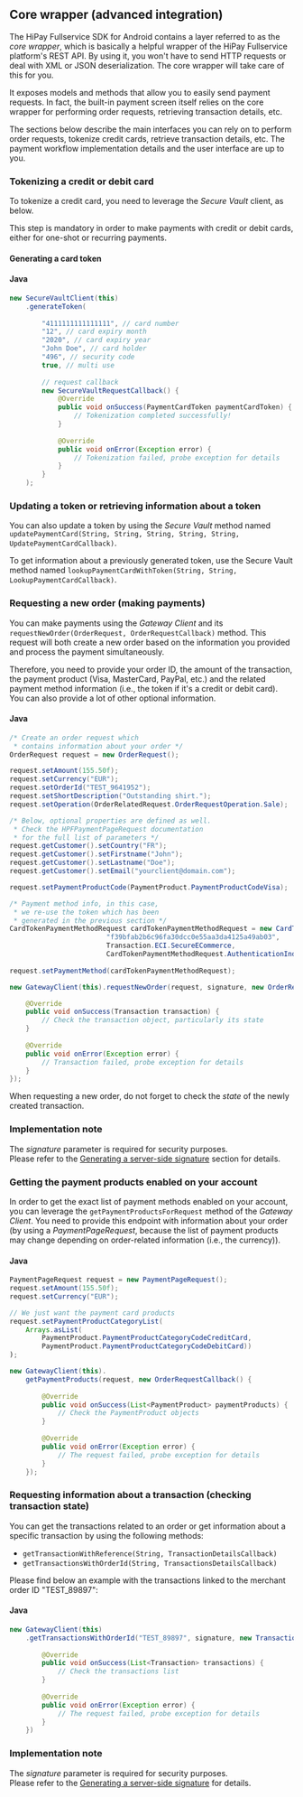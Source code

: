 ## Core wrapper (advanced integration)

The HiPay Fullservice SDK for Android contains a layer referred to as the *core wrapper*, which is basically a helpful wrapper of the HiPay Fullservice platform's REST API. By using it, you won't have to send HTTP requests or deal with XML or JSON deserialization. The core wrapper will take care of this for you.

It exposes models and methods that allow you to easily send payment requests. In fact, the built-in payment screen itself relies on the core wrapper for performing order requests, retrieving transaction details, etc.

The sections below describe the main interfaces you can rely on to perform order requests, tokenize credit cards, retrieve transaction details, etc. The payment workflow implementation details and the user interface are up to you.

### Tokenizing a credit or debit card

To tokenize a credit card, you need to leverage the *Secure Vault* client, as below.

This step is mandatory in order to make payments with credit or debit cards, either for one-shot or recurring payments.

#### Generating a card token

#### Java
```Java
new SecureVaultClient(this)
	.generateToken(
	
		"4111111111111111", // card number
		"12", // card expiry month
		"2020", // card expiry year
		"John Doe", // card holder
		"496", // security code
		true, // multi use
		
		// request callback
		new SecureVaultRequestCallback() {
			@Override
			public void onSuccess(PaymentCardToken paymentCardToken) {
				// Tokenization completed successfully!
			}
			
			@Override
			public void onError(Exception error) {
				// Tokenization failed, probe exception for details
			}
		}
	);
```

### Updating a token or retrieving information about a token

You can also update a token by using the *Secure Vault* method named `updatePaymentCard(String, String, String, String, String, UpdatePaymentCardCallback)`.

To get information about a previously generated token, use the Secure Vault method named `lookupPaymentCardWithToken(String, String, LookupPaymentCardCallback)`.

### Requesting a new order (making payments)

You can make payments using the *Gateway Client* and its `requestNewOrder(OrderRequest, OrderRequestCallback)` method. This request will both create a new order based on the information you provided and process the payment simultaneously.

Therefore, you need to provide your order ID, the amount of the transaction, the payment product (Visa, MasterCard, PayPal, etc.) and the related payment method information (i.e., the token if it's a credit or debit card). You can also provide a lot of other optional information.

#### Java
```Java
/* Create an order request which
 * contains information about your order */
OrderRequest request = new OrderRequest();

request.setAmount(155.50f);
request.setCurrency("EUR");
request.setOrderId("TEST_9641952");
request.setShortDescription("Outstanding shirt.");
request.setOperation(OrderRelatedRequest.OrderRequestOperation.Sale);

/* Below, optional properties are defined as well.
 * Check the HPFPaymentPageRequest documentation
 * for the full list of parameters */
request.getCustomer().setCountry("FR");
request.getCustomer().setFirstname("John");
request.getCustomer().setLastname("Doe");
request.getCustomer().setEmail("yourclient@domain.com");

request.setPaymentProductCode(PaymentProduct.PaymentProductCodeVisa);

/* Payment method info, in this case,
 * we re-use the token which has been
 * generated in the previous section */
CardTokenPaymentMethodRequest cardTokenPaymentMethodRequest = new CardTokenPaymentMethodRequest(
                        "f39bfab2b6c96fa30dcc0e55aa3da4125a49ab03",
                        Transaction.ECI.SecureECommerce,
                        CardTokenPaymentMethodRequest.AuthenticationIndicator.Bypass);
                        
request.setPaymentMethod(cardTokenPaymentMethodRequest);

new GatewayClient(this).requestNewOrder(request, signature, new OrderRequestCallback() {

	@Override
	public void onSuccess(Transaction transaction) {
		// Check the transaction object, particularly its state
	}
	
	@Override
	public void onError(Exception error) {
		// Transaction failed, probe exception for details
	}
});    
```

When requesting a new order, do not forget to check the *state* of the newly created transaction.

### Implementation note 
The *signature* parameter is required for security purposes.  
Please refer to the [Generating a server-side signature](#generating-a-server-side-signature) section for details.


### Getting the payment products enabled on your account

In order to get the exact list of payment methods enabled on your account, you can leverage the `getPaymentProductsForRequest` method of the *Gateway Client*. You need to provide this endpoint with information about your order (by using a *PaymentPageRequest*, because the list of payment products may change depending on order-related information (i.e., the currency)). 

#### Java
```Java
PaymentPageRequest request = new PaymentPageRequest();
request.setAmount(155.50f);
request.setCurrency("EUR");

// We just want the payment card products
request.setPaymentProductCategoryList(
	Arrays.asList(	
		PaymentProduct.PaymentProductCategoryCodeCreditCard,
		PaymentProduct.PaymentProductCategoryCodeDebitCard))
);

new GatewayClient(this).
	getPaymentProducts(request, new OrderRequestCallback() {
	
		@Override
		public void onSuccess(List<PaymentProduct> paymentProducts) {
			// Check the PaymentProduct objects
		}
	
		@Override
		public void onError(Exception error) {
			// The request failed, probe exception for details
		}
	});
```

### Requesting information about a transaction (checking transaction state)

You can get the transactions related to an order or get information about a specific transaction by using the following methods: 

- `getTransactionWithReference(String, TransactionDetailsCallback)`
- `getTransactionsWithOrderId(String, TransactionsDetailsCallback)`

Please find below an example with the transactions linked to the merchant order ID "TEST_89897":

#### Java
```Java
new GatewayClient(this)
	.getTransactionsWithOrderId("TEST_89897", signature, new TransactionsDetailsCallback() {
	
		@Override
		public void onSuccess(List<Transaction> transactions) {
			// Check the transactions list
		}
		
		@Override
		public void onError(Exception error) {
			// The request failed, probe exception for details
		}
	})
```

### Implementation note 
The *signature* parameter is required for security purposes.  
Please refer to the [Generating a server-side signature](#generating-a-server-side-signature) for details.
